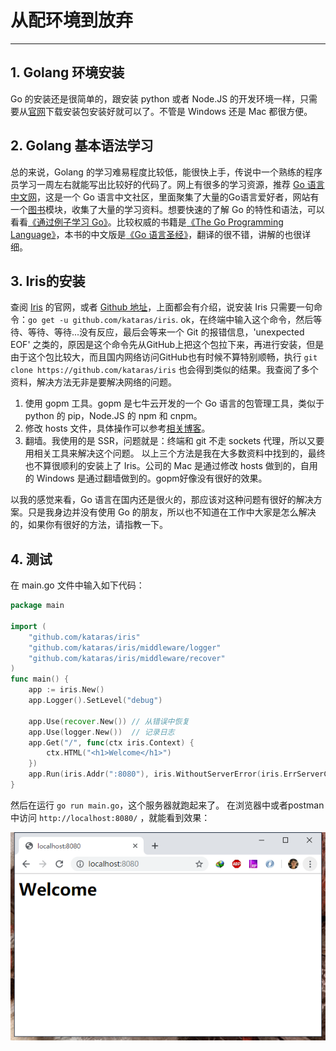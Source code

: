 # 从配环境到放弃

***

## 1. Golang 环境安装

Go 的安装还是很简单的，跟安装 python 或者 Node.JS 的开发环境一样，只需要从[官网](https://golang.google.cn/)下载安装包安装好就可以了。不管是 Windows 还是 Mac 都很方便。

## 2. Golang 基本语法学习

总的来说，Golang 的学习难易程度比较低，能很快上手，传说中一个熟练的程序员学习一周左右就能写出比较好的代码了。网上有很多的学习资源，推荐 [Go 语言中文网](https://studygolang.com/)，这是一个 Go 语言中文社区，里面聚集了大量的Go语言爱好者，网站有一个[图书](https://studygolang.com/books)模块，收集了大量的学习资料。想要快速的了解 Go 的特性和语法，可以看看[《通过例子学习 Go》](https://studygolang.com/book/27)。比较权威的书籍是[《The Go Programming Language》](https://studygolang.com/book/29)，本书的中文版是[《Go 语言圣经》](https://studygolang.com/book/42)，翻译的很不错，讲解的也很详细。

## 3. Iris的安装

查阅 [Iris](https://iris-go.com/) 的官网，或者 [Github 地址](https://github.com/kataras/iris)，上面都会有介绍，说安装 Iris 只需要一句命令：`go get -u github.com/kataras/iris`.
ok，在终端中输入这个命令，然后等待、等待、等待...没有反应，最后会等来一个 Git 的报错信息，'unexpected EOF' 之类的，原因是这个命令先从GitHub上把这个包拉下来，再进行安装，但是由于这个包比较大，而且国内网络访问GitHub也有时候不算特别顺畅，执行 `git clone https://github.com/kataras/iris` 也会得到类似的结果。我查阅了多个资料，解决方法无非是要解决网络的问题。

1. 使用 gopm 工具。gopm 是七牛云开发的一个 Go 语言的包管理工具，类似于 python 的 pip，Node.JS 的 npm 和 cnpm。
2. 修改 hosts 文件，具体操作可以参考[相关博客](https://blog.csdn.net/fly_520/article/details/81448930)。
3. 翻墙。我使用的是 SSR，问题就是：终端和 git 不走 sockets 代理，所以又要用相关工具来解决这个问题。
以上三个方法是我在大多数资料中找到的，最终也不算很顺利的安装上了 Iris。公司的 Mac 是通过修改 hosts 做到的，自用的 Windows 是通过翻墙做到的。gopm好像没有很好的效果。

以我的感觉来看，Go 语言在国内还是很火的，那应该对这种问题有很好的解决方案。只是我身边并没有使用 Go 的朋友，所以也不知道在工作中大家是怎么解决的，如果你有很好的方法，请指教一下。

## 4. 测试

在 main.go 文件中输入如下代码：

```Go
package main

import (
    "github.com/kataras/iris"
    "github.com/kataras/iris/middleware/logger"
    "github.com/kataras/iris/middleware/recover"
)
func main() {
    app := iris.New()
    app.Logger().SetLevel("debug")

    app.Use(recover.New()) // 从错误中恢复
    app.Use(logger.New())  // 记录日志
    app.Get("/", func(ctx iris.Context) {
        ctx.HTML("<h1>Welcome</h1>")
    })
    app.Run(iris.Addr(":8080"), iris.WithoutServerError(iris.ErrServerClosed))// 跑起来
}
```

然后在运行 `go run main.go`，这个服务器就跑起来了。
在浏览器中或者postman中访问 `http://localhost:8080/` ，就能看到效果：

![example](../../resource/example.png)
